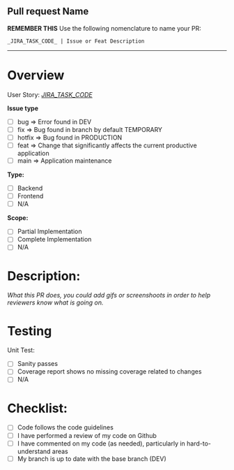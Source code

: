 ## Pull request Name
**REMEMBER THIS**
Use the following nomenclature to name your PR:

```
_JIRA_TASK_CODE_ | Issue or Feat Description
```
<hr>

# Overview
User Story: [_JIRA_TASK_CODE_](_JIRA_TASK_LINK_)

**Issue type**
- [ ] bug 	 => Error found in DEV
- [ ] fix 	 => Bug found in branch by default TEMPORARY
- [ ] hotfix => Bug found in PRODUCTION 
- [ ] feat 	 => Change that significantly affects the current productive application 
- [ ] main 	 => Application maintenance

**Type:**
- [ ] Backend
- [ ] Frontend
- [ ] N/A

**Scope:**

- [ ] Partial Implementation
- [ ] Complete Implementation
- [ ] N/A

# Description:
_What this PR does, you could add gifs or screenshoots in order to help reviewers know what is going on._

# Testing
Unit Test:

- [ ] Sanity passes
- [ ] Coverage report shows no missing coverage related to changes
- [ ] N/A

# Checklist:
- [ ] Code follows the code guidelines
- [ ] I have performed a review of my code on Github
- [ ] I have commented on my code (as needed), particularly in hard-to-understand areas
- [ ] My branch is up to date with the base branch (DEV)
